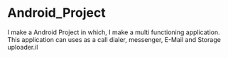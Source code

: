 # Android_Project
I make a Android Project in which, I make a multi functioning application. This application can uses as a call dialer, messenger, E-Mail and Storage uploader.il
